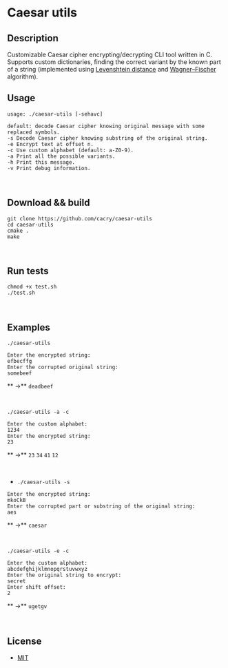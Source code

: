 # Caesar utils
## Description

Customizable Caesar cipher encrypting/decrypting CLI tool written in C.
Supports custom dictionaries, finding the correct variant by the known part of a string (implemented using [Levenshtein distance](https://en.wikipedia.org/wiki/Levenshtein_distance) and [Wagner–Fischer](https://en.wikipedia.org/wiki/Wagner%E2%80%93Fischer_algorithm) algorithm).
&nbsp;
## Usage
```
usage: ./caesar-utils [-sehavc]

default: decode Caesar cipher knowing original message with some replaced symbols.
-s Decode Caesar cipher knowing substring of the original string.
-e Encrypt text at offset n.
-c Use custom alphabet (default: a-Z0-9).
-a Print all the possible variants.
-h Print this message.
-v Print debug information.
```
&nbsp;
## Download && build

```
git clone https://github.com/cacry/caesar-utils
cd caesar-utils
cmake .
make
```
&nbsp;
## Run tests
```
chmod +x test.sh
./test.sh
```
&nbsp;
## Examples

 `./caesar-utils`
```
Enter the encrypted string:
efbecffg
Enter the corrupted original string:
somebeef
```
 ** ->**
`deadbeef`

&nbsp;

 `./caesar-utils -a -c`
```
Enter the custom alphabet:
1234
Enter the encrypted string:
23
```
 ** ->**
`23`
`34`
`41`
`12`

&nbsp;

- `./caesar-utils -s`
```
Enter the encrypted string:
mkoCkB
Enter the corrupted part or substring of the original string:
aes
```
 ** ->**
`caesar`

&nbsp;

 `./caesar-utils -e -c`
```
Enter the custom alphabet:
abcdefghijklmnopqrstuvwxyz
Enter the original string to encrypt:
secret
Enter shift offset:
2
```
 ** ->**
`ugetgv`

&nbsp;
## License
- [MIT]((https://github.com/cacry/caesar-utils/blob/main/license))